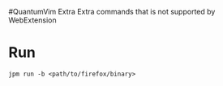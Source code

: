 #QuantumVim Extra
Extra commands that is not supported by WebExtension

# Run
```
jpm run -b <path/to/firefox/binary>
```
